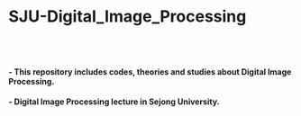 # SJU-Digital_Image_Processing
<br>
<br>

#### - This repository includes codes, theories and studies about Digital Image Processing.
#### - Digital Image Processing lecture in Sejong University.
